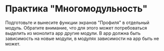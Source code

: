 # Практика "Многомодульность" 

Подготовьте и вынесите функции экранов "Профиля" в отдельный модуль. Обратите внимание, что для этого может потребоваться выделить из монолита app другие модули. В app должна быть зависимость на новые модули, в модулях зависимости на app быть не может.
